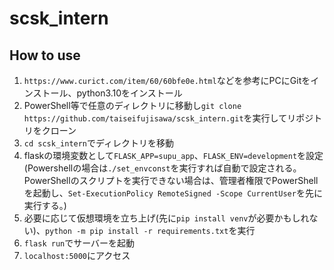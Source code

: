 # scsk_intern
## How to use
1. `https://www.curict.com/item/60/60bfe0e.html`などを参考にPCにGitをインストール、python3.10をインストール
2. PowerShell等で任意のディレクトリに移動し`git clone https://github.com/taiseifujisawa/scsk_intern.git`を実行してリポジトリをクローン
3. `cd scsk_intern`でディレクトリを移動
4. flaskの環境変数として`FLASK_APP=supu_app`、`FLASK_ENV=development`を設定(Powershellの場合は`./set_envconst`を実行すれば自動で設定される。PowerShellのスクリプトを実行できない場合は、管理者権限でPowerShellを起動し、`Set-ExecutionPolicy RemoteSigned -Scope CurrentUser`を先に実行する。)
5. 必要に応じて仮想環境を立ち上げ(先に`pip install venv`が必要かもしれない)、`python -m pip install -r requirements.txt`を実行
6. `flask run`でサーバーを起動
7. `localhost:5000`にアクセス


